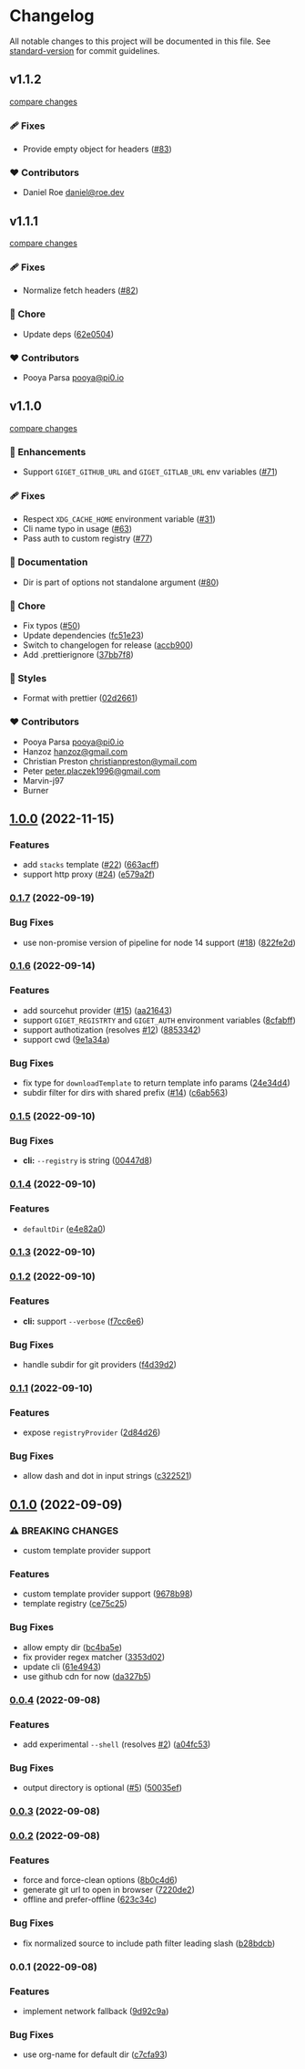 # Changelog

All notable changes to this project will be documented in this file. See [standard-version](https://github.com/conventional-changelog/standard-version) for commit guidelines.

## v1.1.2

[compare changes](https://github.com/unjs/giget/compare/v1.1.1...v1.1.2)


### 🩹 Fixes

  - Provide empty object for headers ([#83](https://github.com/unjs/giget/pull/83))

### ❤️  Contributors

- Daniel Roe <daniel@roe.dev>

## v1.1.1

[compare changes](https://github.com/unjs/giget/compare/v1.1.0...v1.1.1)


### 🩹 Fixes

  - Normalize fetch headers ([#82](https://github.com/unjs/giget/pull/82))

### 🏡 Chore

  - Update deps ([62e0504](https://github.com/unjs/giget/commit/62e0504))

### ❤️  Contributors

- Pooya Parsa <pooya@pi0.io>

## v1.1.0

[compare changes](https://github.com/unjs/giget/compare/v1.0.0...v1.1.0)


### 🚀 Enhancements

  - Support `GIGET_GITHUB_URL` and `GIGET_GITLAB_URL` env variables ([#71](https://github.com/unjs/giget/pull/71))

### 🩹 Fixes

  - Respect `XDG_CACHE_HOME` environment variable ([#31](https://github.com/unjs/giget/pull/31))
  - Cli name typo in usage ([#63](https://github.com/unjs/giget/pull/63))
  - Pass auth to custom registry ([#77](https://github.com/unjs/giget/pull/77))

### 📖 Documentation

  - Dir is part of options not standalone argument ([#80](https://github.com/unjs/giget/pull/80))

### 🏡 Chore

  - Fix typos ([#50](https://github.com/unjs/giget/pull/50))
  - Update dependencies ([fc51e23](https://github.com/unjs/giget/commit/fc51e23))
  - Switch to changelogen for release ([accb900](https://github.com/unjs/giget/commit/accb900))
  - Add .prettierignore ([37bb7f8](https://github.com/unjs/giget/commit/37bb7f8))

### 🎨 Styles

  - Format with prettier ([02d2661](https://github.com/unjs/giget/commit/02d2661))

### ❤️  Contributors

- Pooya Parsa <pooya@pi0.io>
- Hanzoz <hanzoz@gmail.com>
- Christian Preston <christianpreston@ymail.com>
- Peter <peter.placzek1996@gmail.com>
- Marvin-j97 
- Burner

## [1.0.0](https://github.com/unjs/giget/compare/v0.1.7...v1.0.0) (2022-11-15)


### Features

* add `stacks` template ([#22](https://github.com/unjs/giget/issues/22)) ([663acff](https://github.com/unjs/giget/commit/663acff2e58ce6abcb4fb706de59e637478a2fd2))
* support http proxy ([#24](https://github.com/unjs/giget/issues/24)) ([e579a2f](https://github.com/unjs/giget/commit/e579a2f5347356f3abed42459a90199adcc2df52))

### [0.1.7](https://github.com/unjs/giget/compare/v0.1.6...v0.1.7) (2022-09-19)


### Bug Fixes

* use non-promise version of pipeline for node 14 support ([#18](https://github.com/unjs/giget/issues/18)) ([822fe2d](https://github.com/unjs/giget/commit/822fe2d02bc3fa9c7ac129c226483fb9790720e7))

### [0.1.6](https://github.com/unjs/giget/compare/v0.1.5...v0.1.6) (2022-09-14)


### Features

* add sourcehut provider ([#15](https://github.com/unjs/giget/issues/15)) ([aa21643](https://github.com/unjs/giget/commit/aa216438da402d16f3f686ae1d6571fee33e8c51))
* support `GIGET_REGISTRTY` and `GIGET_AUTH` environment variables ([8cfabff](https://github.com/unjs/giget/commit/8cfabff84da31e5597a817b101126227672dbfdb))
* support authotization (resolves [#12](https://github.com/unjs/giget/issues/12)) ([8853342](https://github.com/unjs/giget/commit/88533428f239da561f1ada31b68127c746d1837a))
* support cwd ([9e1a34a](https://github.com/unjs/giget/commit/9e1a34adfebe5b45b254f34a3ab5bd73ad83cdbb))


### Bug Fixes

* fix type for `downloadTemplate` to return template info params ([24e34d4](https://github.com/unjs/giget/commit/24e34d4d31880896935e26dc7e06eb78ffb758e6))
* subdir filter for dirs with shared prefix ([#14](https://github.com/unjs/giget/issues/14)) ([c6ab563](https://github.com/unjs/giget/commit/c6ab5634f2824dafe02bff19426fecadba2e0619))

### [0.1.5](https://github.com/unjs/giget/compare/v0.1.4...v0.1.5) (2022-09-10)


### Bug Fixes

* **cli:** `--registry` is string ([00447d8](https://github.com/unjs/giget/commit/00447d8ee1f25c4ef3160f1f1b887f5d6a4919fc))

### [0.1.4](https://github.com/unjs/giget/compare/v0.1.3...v0.1.4) (2022-09-10)


### Features

* `defaultDir` ([e4e82a0](https://github.com/unjs/giget/commit/e4e82a015326a462fac123bcbcb95adc037c3452))

### [0.1.3](https://github.com/unjs/giget/compare/v0.1.2...v0.1.3) (2022-09-10)

### [0.1.2](https://github.com/unjs/giget/compare/v0.1.1...v0.1.2) (2022-09-10)


### Features

* **cli:** support `--verbose` ([f7cc6e6](https://github.com/unjs/giget/commit/f7cc6e653cc3d4c5c0e6f8837908e97aed4def04))


### Bug Fixes

* handle subdir for git providers ([f4d39d2](https://github.com/unjs/giget/commit/f4d39d23403c2e83ef925f7575aac625b13021e0))

### [0.1.1](https://github.com/unjs/giget/compare/v0.1.0...v0.1.1) (2022-09-10)


### Features

* expose `registryProvider` ([2d84d26](https://github.com/unjs/giget/commit/2d84d2667100710498f841a8ce296c0618f5d361))


### Bug Fixes

* allow dash and dot in input strings ([c322521](https://github.com/unjs/giget/commit/c322521bb86a556e6ef499beab601e70b4d571d5))

## [0.1.0](https://github.com/unjs/giget/compare/v0.0.4...v0.1.0) (2022-09-09)


### ⚠ BREAKING CHANGES

* custom template provider support

### Features

* custom template provider support ([9678b98](https://github.com/unjs/giget/commit/9678b98de2119daacac34b7c59ae604373e0c9e1))
* template registry ([ce75c25](https://github.com/unjs/giget/commit/ce75c25e54e663ee1e8a29c529ae176790fefc01))


### Bug Fixes

* allow empty dir ([bc4ba5e](https://github.com/unjs/giget/commit/bc4ba5e06047f845270876257b9ea1a7fcddd77f))
* fix provider regex matcher ([3353d02](https://github.com/unjs/giget/commit/3353d02fcedb9e5af5c0a42aaba9f7267b22286f))
* update cli ([61e4943](https://github.com/unjs/giget/commit/61e4943d36884e478adb8ff0e3b10b2ff3c7bd35))
* use github cdn for now ([da327b5](https://github.com/unjs/giget/commit/da327b5a602fa542360b0d2b7588d520c4177dff))

### [0.0.4](https://github.com/unjs/giget/compare/v0.0.3...v0.0.4) (2022-09-08)


### Features

* add experimental `--shell` (resolves [#2](https://github.com/unjs/giget/issues/2)) ([a04fc53](https://github.com/unjs/giget/commit/a04fc538197e03490daa6b6c5ce8bd0c72139f20))


### Bug Fixes

* output directory is optional ([#5](https://github.com/unjs/giget/issues/5)) ([50035ef](https://github.com/unjs/giget/commit/50035ef68bbbc17d731a3374b9e6db246a6410c4))

### [0.0.3](https://github.com/unjs/giget/compare/v0.0.2...v0.0.3) (2022-09-08)

### [0.0.2](https://github.com/unjs/giget/compare/v0.0.1...v0.0.2) (2022-09-08)


### Features

* force and force-clean options ([8b0c4d6](https://github.com/unjs/giget/commit/8b0c4d6087cda65c941d53c1b004ea7e96fe04e7))
* generate git url to open in browser ([7220de2](https://github.com/unjs/giget/commit/7220de2b48026dfa3ee824591bfa894da753a0b4))
* offline and prefer-offline ([623c34c](https://github.com/unjs/giget/commit/623c34ce8fd8a1ec31218c2c5051affc1822415a))


### Bug Fixes

* fix normalized source to include path filter leading slash ([b28bdcb](https://github.com/unjs/giget/commit/b28bdcb2b9e5d5fc9c5ac9094f99d3156c17b023))

### 0.0.1 (2022-09-08)


### Features

* implement network fallback ([9d92c9a](https://github.com/unjs/giget/commit/9d92c9af47c3dc01b7881784a65e05bd85fa3f50))


### Bug Fixes

* use org-name for default dir ([c7cfa93](https://github.com/unjs/giget/commit/c7cfa9385888a7fa8be51a6eaeb6fe96f0ceaeb8))

